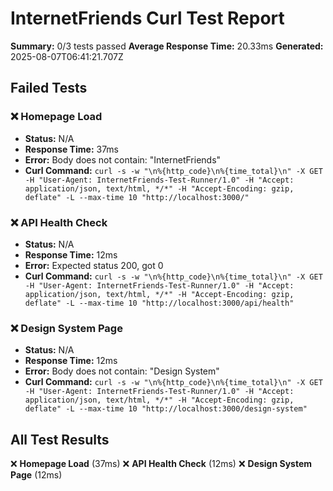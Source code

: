 # InternetFriends Curl Test Report

**Summary:** 0/3 tests passed
**Average Response Time:** 20.33ms
**Generated:** 2025-08-07T06:41:21.707Z

## Failed Tests

### ❌ Homepage Load
- **Status:** N/A
- **Response Time:** 37ms
- **Error:** Body does not contain: "InternetFriends"
- **Curl Command:** `curl -s -w "\n%{http_code}\n%{time_total}\n" -X GET -H "User-Agent: InternetFriends-Test-Runner/1.0" -H "Accept: application/json, text/html, */*" -H "Accept-Encoding: gzip, deflate" -L --max-time 10 "http://localhost:3000/"`

### ❌ API Health Check
- **Status:** N/A
- **Response Time:** 12ms
- **Error:** Expected status 200, got 0
- **Curl Command:** `curl -s -w "\n%{http_code}\n%{time_total}\n" -X GET -H "User-Agent: InternetFriends-Test-Runner/1.0" -H "Accept: application/json, text/html, */*" -H "Accept-Encoding: gzip, deflate" -L --max-time 10 "http://localhost:3000/api/health"`

### ❌ Design System Page
- **Status:** N/A
- **Response Time:** 12ms
- **Error:** Body does not contain: "Design System"
- **Curl Command:** `curl -s -w "\n%{http_code}\n%{time_total}\n" -X GET -H "User-Agent: InternetFriends-Test-Runner/1.0" -H "Accept: application/json, text/html, */*" -H "Accept-Encoding: gzip, deflate" -L --max-time 10 "http://localhost:3000/design-system"`

## All Test Results

❌ **Homepage Load** (37ms)
❌ **API Health Check** (12ms)
❌ **Design System Page** (12ms)
